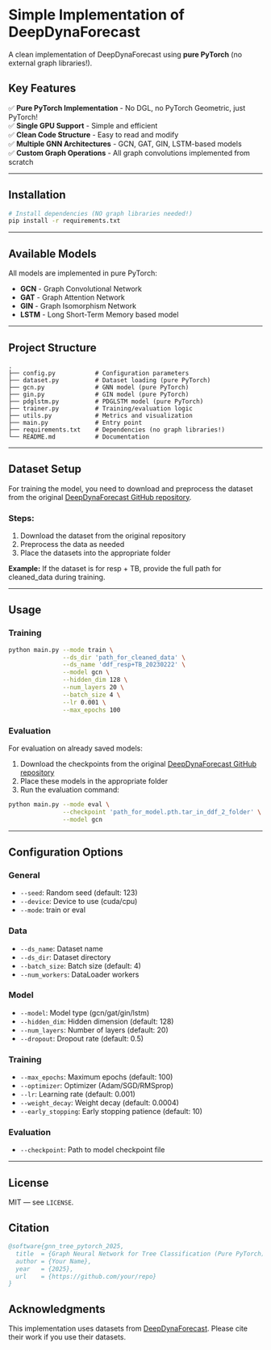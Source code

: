# Simple Implementation of DeepDynaForecast

A clean implementation of DeepDynaForecast using **pure PyTorch** (no external graph libraries!).

## Key Features

✅ **Pure PyTorch Implementation** - No DGL, no PyTorch Geometric, just PyTorch!  
✅ **Single GPU Support** - Simple and efficient  
✅ **Clean Code Structure** - Easy to read and modify  
✅ **Multiple GNN Architectures** - GCN, GAT, GIN, LSTM-based models  
✅ **Custom Graph Operations** - All graph convolutions implemented from scratch  

---

## Installation

```bash
# Install dependencies (NO graph libraries needed!)
pip install -r requirements.txt
```

---

## Available Models

All models are implemented in pure PyTorch:

- **GCN** - Graph Convolutional Network
- **GAT** - Graph Attention Network
- **GIN** - Graph Isomorphism Network
- **LSTM** - Long Short-Term Memory based model

---

## Project Structure

```
.
├── config.py           # Configuration parameters
├── dataset.py          # Dataset loading (pure PyTorch)
├── gcn.py              # GNN model (pure PyTorch)
├── gin.py              # GIN model (pure PyTorch)
├── pdglstm.py          # PDGLSTM model (pure PyTorch)
├── trainer.py          # Training/evaluation logic
├── utils.py            # Metrics and visualization
├── main.py             # Entry point
├── requirements.txt    # Dependencies (no graph libraries!)
└── README.md           # Documentation
```

---

## Dataset Setup

For training the model, you need to download and preprocess the dataset from the original [DeepDynaForecast GitHub repository](https://github.com/lab-smile/DeepDynaForecast/tree/main). 

### Steps:
1. Download the dataset from the original repository
2. Preprocess the data as needed
3. Place the datasets into the appropriate folder

**Example:** If the dataset is for resp + TB, provide the full path for cleaned_data during training.

---

## Usage

### Training

```bash
python main.py --mode train \
               --ds_dir 'path_for_cleaned_data' \
               --ds_name 'ddf_resp+TB_20230222' \
               --model gcn \
               --hidden_dim 128 \
               --num_layers 20 \
               --batch_size 4 \
               --lr 0.001 \
               --max_epochs 100
```

### Evaluation

For evaluation on already saved models:

1. Download the checkpoints from the original [DeepDynaForecast GitHub repository](https://github.com/lab-smile/DeepDynaForecast/tree/main)
2. Place these models in the appropriate folder
3. Run the evaluation command:

```bash
python main.py --mode eval \
               --checkpoint 'path_for_model.pth.tar_in_ddf_2_folder' \
               --model gcn
```

---

## Configuration Options

### General
- `--seed`: Random seed (default: 123)
- `--device`: Device to use (cuda/cpu)
- `--mode`: train or eval

### Data
- `--ds_name`: Dataset name
- `--ds_dir`: Dataset directory
- `--batch_size`: Batch size (default: 4)
- `--num_workers`: DataLoader workers

### Model
- `--model`: Model type (gcn/gat/gin/lstm)
- `--hidden_dim`: Hidden dimension (default: 128)
- `--num_layers`: Number of layers (default: 20)
- `--dropout`: Dropout rate (default: 0.5)

### Training
- `--max_epochs`: Maximum epochs (default: 100)
- `--optimizer`: Optimizer (Adam/SGD/RMSprop)
- `--lr`: Learning rate (default: 0.001)
- `--weight_decay`: Weight decay (default: 0.0004)
- `--early_stopping`: Early stopping patience (default: 10)

### Evaluation
- `--checkpoint`: Path to model checkpoint file

---

## License

MIT — see `LICENSE`.

## Citation

```bibtex
@software{gnn_tree_pytorch_2025,
  title  = {Graph Neural Network for Tree Classification (Pure PyTorch)},
  author = {Your Name},
  year   = {2025},
  url    = {https://github.com/your/repo}
}
```

## Acknowledgments

This implementation uses datasets from [DeepDynaForecast](https://github.com/lab-smile/DeepDynaForecast/tree/main). Please cite their work if you use their datasets.

